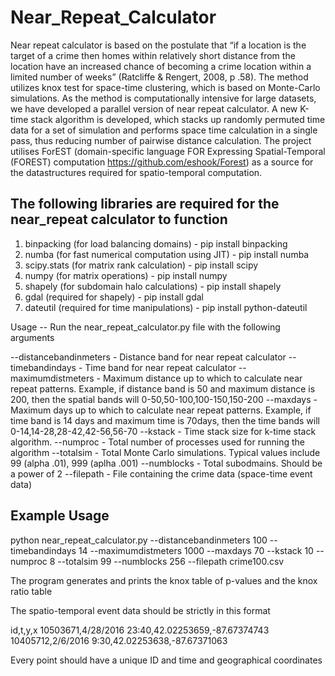 # Near_Repeat_Calculator
Near repeat calculator is based on the postulate that “if a location is the target of a crime then homes within relatively short distance from the location have an increased chance of becoming a crime location within a limited number of weeks” (Ratcliffe & Rengert, 2008, p .58).
The method utilizes knox test for space-time clustering, which is based on Monte-Carlo simulations. As the method is computationally intensive for large datasets, we have developed a parallel version of near repeat calculator. A new K-time stack algorithm is developed, which stacks up randomly permuted time data for a set of simulation and performs space time calculation in a single pass, thus reducing number of pairwise distance calculation. The project utilises ForEST (domain-specific language FOR Expressing Spatial-Temporal (FOREST) computation https://github.com/eshook/Forest) as a source for the datastructures required for spatio-temporal computation. 

The following libraries are required for the near_repeat calculator to function
------------------------------------------------------------------------------------

1) binpacking (for load balancing domains) - pip install binpacking
2) numba (for fast numerical computation using JIT) - pip install numba
3) scipy.stats (for matrix rank calculation) - pip install scipy
4) numpy (for matrix operations) - pip install numpy
5) shapely (for subdomain halo calculations) - pip install shapely
6) gdal (required for shapely) - pip install gdal
7) dateutil (required for time manipulations) - pip install python-dateutil

Usage -- Run the near_repeat_calculator.py file with the following arguments

--distancebandinmeters       -   Distance band for near repeat calculator
--timebandindays             -   Time band for near repeat calculator
--maximumdistmeters          -   Maximum distance up to which to calculate near repeat patterns. Example, if distance band is 50 and maximum distance is 200, then the spatial bands will 0-50,50-100,100-150,150-200
--maxdays                    -   Maximum days up to which to calculate near repeat patterns. Example, if time band is 14 days and maximum time is 70days, then the time bands will 0-14,14-28,28-42,42-56,56-70
--kstack                     -   Time stack size for k-time stack algorithm. 
--numproc                    -   Total number of processes used for running the algorithm
--totalsim                   -   Total Monte Carlo simulations. Typical values include 99 (alpha .01), 999 (aplha .001)
--numblocks                  -   Total subodmains. Should be a power of 2
--filepath                   -   File containing the crime data (space-time event data)

Example Usage
---------------------
python near_repeat_calculator.py --distancebandinmeters 100 --timebandindays 14 --maximumdistmeters 1000 --maxdays 70 --kstack 10 --numproc 8 --totalsim 99 --numblocks 256 --filepath crime100.csv

The program generates and prints the knox table of p-values and the knox ratio table

The spatio-temporal event data should be strictly in this format

id,t,y,x
10503671,4/28/2016 23:40,42.02253659,-87.67374743
10405712,2/6/2016 9:30,42.02253638,-87.67371063

Every point should have a unique ID and time and geographical coordinates


